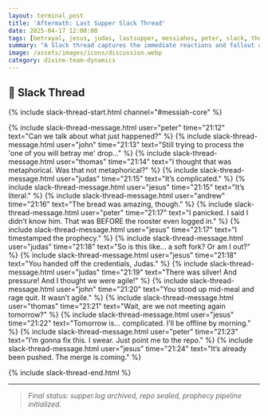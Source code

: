 ```yaml
---
layout: terminal_post
title: 'Aftermath: Last Supper Slack Thread'
date: 2025-04-17 12:00:00
tags: [betrayal, jesus, judas, lastsupper, messiahos, peter, slack, thomas, john]
summary: "A Slack thread captures the immediate reactions and fallout among the disciples following the Last Supper."
image: /assets/images/icons/discussion.webp
category: divine-team-dynamics
---
```


## 💬 Slack Thread

{% include slack-thread-start.html channel="#messiah-core" %}

{% include slack-thread-message.html user="peter" time="21:12" text="Can we talk about what just happened?" %}
{% include slack-thread-message.html user="john" time="21:13" text="Still trying to process the 'one of you will betray me' drop..." %}
{% include slack-thread-message.html user="thomas" time="21:14" text="I thought that was metaphorical. Was that not metaphorical?" %}
{% include slack-thread-message.html user="judas" time="21:15" text="It’s complicated." %}
{% include slack-thread-message.html user="jesus" time="21:15" text="It’s literal." %}
{% include slack-thread-message.html user="andrew" time="21:16" text="The bread was amazing, though." %}
{% include slack-thread-message.html user="peter" time="21:17" text="I panicked. I said I didn’t know him. That was BEFORE the rooster even logged in." %}
{% include slack-thread-message.html user="jesus" time="21:17" text="I timestamped the prophecy." %}
{% include slack-thread-message.html user="judas" time="21:18" text="So is this like... a soft fork? Or am I out?" %}
{% include slack-thread-message.html user="jesus" time="21:18" text="You handed off the credentials, Judas." %}
{% include slack-thread-message.html user="judas" time="21:19" text="There was silver! And pressure! And I thought we were agile!" %}
{% include slack-thread-message.html user="john" time="21:20" text="You stood up mid-meal and rage quit. It wasn’t agile." %}
{% include slack-thread-message.html user="thomas" time="21:21" text="Wait, are we not meeting again tomorrow?" %}
{% include slack-thread-message.html user="jesus" time="21:22" text="Tomorrow is... complicated. I’ll be offline by morning." %}
{% include slack-thread-message.html user="peter" time="21:23" text="I’m gonna fix this. I swear. Just point me to the repo." %}
{% include slack-thread-message.html user="jesus" time="21:24" text="It’s already been pushed. The merge is coming." %}

{% include slack-thread-end.html %}

---

> _Final status: supper.log archived, repo sealed, prophecy pipeline initialized._
